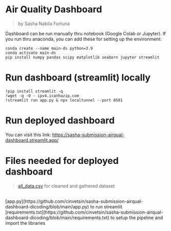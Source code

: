 # Air Quality Dashboard
> by Sasha Nabila Fortuna

Dashboard can be run manually thru notebook (Google Colab or Jupyter). If you run thru anaconda, you can add these for setting up the environment:
```
conda create --name main-ds python=3.9
conda activate main-ds
pip install numpy pandas scipy matplotlib seaborn jupyter streamlit
```

# Run dashboard (streamlit) locally
```
!pip install streamlit -q
!wget -q -O - ipv4.icanhazip.com
!streamlit run app.py & npx localtunnel --port 8501
```
# Run deployed dashboard
You can visit this link: https://sasha-submission-airqual-dashboard.streamlit.app/

# Files needed for deployed dashboard
> [all_data.csv](cinvetsin/sasha-submission-airqual-dashboard-dicoding) for cleaned and gathered dataset
<br>
[app.py](https://github.com/cinvetsin/sasha-submission-airqual-dashboard-dicoding/blob/main/app.py) to run streamlit
<br>
[requirements.txt](https://github.com/cinvetsin/sasha-submission-airqual-dashboard-dicoding/blob/main/requirements.txt) to setup the pipeline and import the libraries